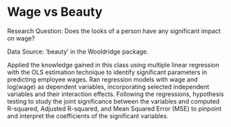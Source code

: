 # Wage vs Beauty

Research Question: Does the looks of a person have any significant impact on wage?

Data Source: ‘beauty’ in the Wooldridge package.

Applied the knowledge gained in this class using multiple linear regression with the OLS estimation technique to identify significant parameters in predicting employee wages. Ran regression models with wage and log(wage) as dependent variables, incorporating selected independent variables and their interaction effects. Following the regressions, hypothesis testing to study the joint significance between the variables and computed R-squared, Adjusted R-squared, and Mean Squared Error (MSE) to pinpoint and interpret the coefficients of the significant variables.
